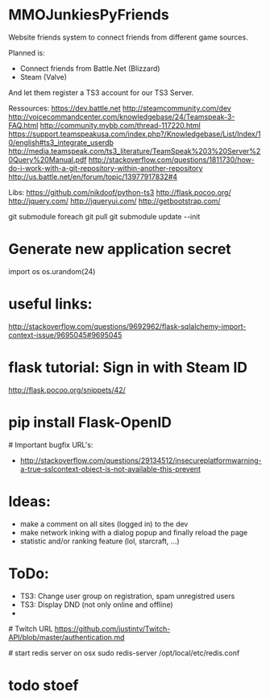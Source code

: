 MMOJunkiesPyFriends
===================

Website friends system to connect friends from different game sources.

Planned is:
- Connect friends from Battle.Net (Blizzard)
- Steam (Valve)

And let them register a TS3 account for our TS3 Server.


Ressources:
https://dev.battle.net
http://steamcommunity.com/dev
http://voicecommandcenter.com/knowledgebase/24/Teamspeak-3-FAQ.html
http://community.mybb.com/thread-117220.html
https://support.teamspeakusa.com/index.php?/Knowledgebase/List/Index/10/english#ts3_integrate_userdb
http://media.teamspeak.com/ts3_literature/TeamSpeak%203%20Server%20Query%20Manual.pdf
http://stackoverflow.com/questions/1811730/how-do-i-work-with-a-git-repository-within-another-repository
http://us.battle.net/en/forum/topic/13977917832#4

Libs:
https://github.com/nikdoof/python-ts3
http://flask.pocoo.org/
http://jquery.com/
http://jqueryui.com/
http://getbootstrap.com/

git submodule foreach git pull
git submodule update --init

# Generate new application secret
import os
os.urandom(24) 

# useful links:
http://stackoverflow.com/questions/9692962/flask-sqlalchemy-import-context-issue/9695045#9695045

# flask tutorial: Sign in with Steam ID
http://flask.pocoo.org/snippets/42/
#  pip install Flask-OpenID

# Important bugfix URL's:
- http://stackoverflow.com/questions/29134512/insecureplatformwarning-a-true-sslcontext-object-is-not-available-this-prevent

# Ideas:
- make a comment on all sites (logged in) to the dev
- make network inking with a dialog popup and finally reload the page
- statistic and/or ranking feature (lol, starcraft, ...)

# ToDo:
- TS3: Change user group on registration, spam unregistred users
- TS3: Display DND (not only online and offline)
- 

# Twitch URL
https://github.com/justintv/Twitch-API/blob/master/authentication.md

# start redis server on osx
sudo redis-server /opt/local/etc/redis.conf

# todo stoef